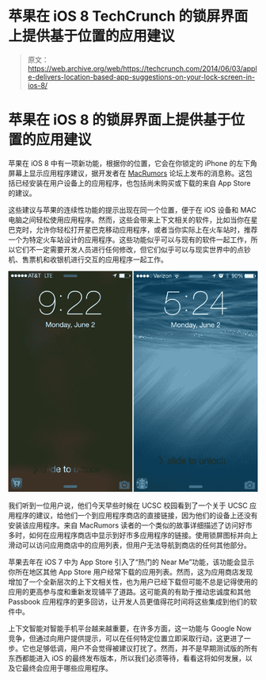 # 苹果在 iOS 8 TechCrunch 的锁屏界面上提供基于位置的应用建议

> 原文：<https://web.archive.org/web/https://techcrunch.com/2014/06/03/apple-delivers-location-based-app-suggestions-on-your-lock-screen-in-ios-8/>

# 苹果在 iOS 8 的锁屏界面上提供基于位置的应用建议

苹果在 iOS 8 中有一项新功能，根据你的位置，它会在你锁定的 iPhone 的左下角屏幕上显示应用程序建议，据开发者在 [MacRumors](https://web.archive.org/web/20221206195656/http://www.macrumors.com/2014/06/03/ios-8-apps-quick-access/) 论坛上发布的消息称。这包括已经安装在用户设备上的应用程序，也包括尚未购买或下载的来自 App Store 的建议。

这些建议与苹果的连续性功能的提示出现在同一个位置，便于在 iOS 设备和 MAC 电脑之间轻松使用应用程序。然而，这些会带来上下文相关的软件，比如当你在星巴克时，允许你轻松打开星巴克移动应用程序，或者当你实际上在火车站时，推荐一个为特定火车站设计的应用程序。这些功能似乎可以与现有的软件一起工作，所以它们不一定需要开发人员进行任何修改，但它们似乎可以与现实世界中的点钞机、售票机和收银机进行交互的应用程序一起工作。

![locationalerts](img/03159de7eb209e2f03a6c7c21de7101c.png)

我们听到一位用户说，他们今天早些时候在 UCSC 校园看到了一个关于 UCSC 应用程序的建议，给他们一个到应用程序商店的直接链接，因为他们的设备上还没有安装该应用程序。来自 MacRumors 读者的一个类似的故事详细描述了访问好市多时，如何在应用程序商店中显示到好市多应用程序的链接。使用锁屏图标并向上滑动可以访问应用商店中的应用列表，但用户无法导航到商店的任何其他部分。

苹果去年在 iOS 7 中为 App Store 引入了“热门的 Near Me”功能，该功能会显示你所在地区其他 App Store 用户经常下载的应用列表。然而，这为应用商店发现增加了一个全新层次的上下文相关性，也为用户已经下载但可能不总是记得使用的应用的更高参与度和重新发现铺平了道路。这可能真的有助于推动忠诚度和其他 Passbook 应用程序的更多回访，让开发人员更值得花时间将这些集成到他们的软件中。

上下文智能对智能手机平台越来越重要，在许多方面，这一功能与 Google Now 竞争，但通过向用户提供提示，可以在任何特定位置立即采取行动，这更进了一步。它也足够低调，用户不会觉得被建议打扰了。然而，并不是早期测试版的所有东西都能进入 iOS 的最终发布版本，所以我们必须等待，看看这将如何发展，以及它最终会应用于哪些应用程序。